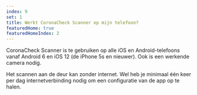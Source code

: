 ```yaml
---
index: 9
set: 1
title: Werkt CoronaCheck Scanner op mijn telefoon? 
featuredHome: true
featuredHomeIndex: 2
---
```

CoronaCheck Scanner is te gebruiken op alle iOS en Android-telefoons vanaf Android 6 en iOS 12 (de iPhone 5s en nieuwer). Ook is een werkende camera nodig.

Het scannen aan de deur kan zonder internet. Wel heb je minimaal één keer per dag internetverbinding nodig om een configuratie van de app op te halen.
